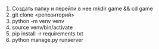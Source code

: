 1. Создать папку и перейти в нее mkdir game && cd game
2. git clone <репозиторий>
3. python -m venv venv
4. source venv/bin/activate
5. pip install -r requirements.txt
6. python manage.py runserver